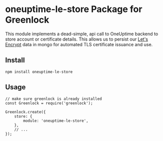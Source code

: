 # oneuptime-le-store Package for Greenlock

This module implements a dead-simple, api call to OneUptime backend to store account or certificate details. This allows us to persist our [Let's Encrypt](https://letsencrypt.org/) data in mongo for automated TLS certificate issuance and use.

## Install

    npm install oneuptime-le-store

## Usage

    // make sure greenlock is already installed
    const Greenlock = require('greenlock');

    Greenlock.create({
        store: {
            module: 'oneuptime-le-store',
        },
        // ...
    });
